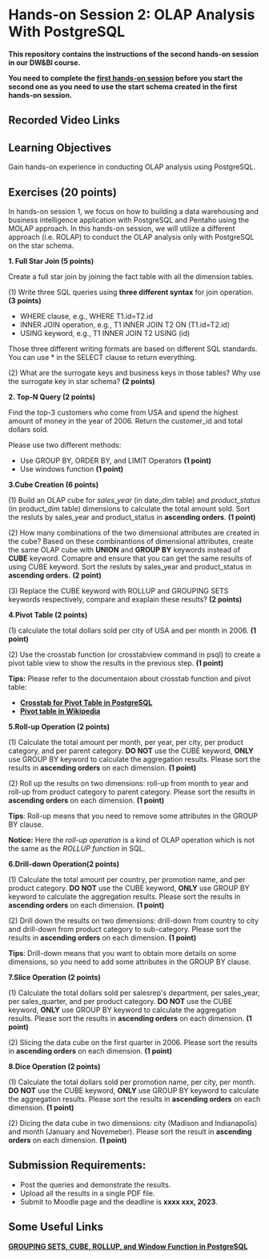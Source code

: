 # **Hands-on Session 2: OLAP Analysis With PostgreSQL**
**This repository contains the instructions of the second hands-on session in our DW&BI course.** 

**You need to complete the [first hands-on session](https://github.com/ZhengtongYan/Hands-on-Session-1-of-DW-BI-Course-2023-Spring) before you start the second one as you need to use the start schema created in the first hands-on session.**

## **Recorded Video Links**


## **Learning Objectives**
Gain hands-on experience in conducting OLAP analysis using PostgreSQL. 



## **Exercises (20 points)**
In hands-on session 1, we focus on how to building a data warehousing and business intelligence application with PostgreSQL and Pentaho using the MOLAP approach. In this hands-on session, we will utilize a different approach (i.e. ROLAP) to conduct the OLAP analysis only with PostgreSQL on the star schema.

**1. Full Star Join (5 points)**

Create a full star join by joining the fact table with all the dimension tables.

(1) Write three SQL queries using **three different syntax** for join operation. **(3 points)**
- WHERE clause, e.g., WHERE T1.id=T2.id
- INNER JOIN operation, e.g., T1 INNER JOIN T2 ON (T1.id=T2.id)
- USING keyword, e.g., T1 INNER JOIN T2 USING (id)

Those three different writing formats are based on different SQL standards. You can use * in the SELECT clause to return everything.


(2) What are the surrogate keys and business keys in those tables? Why use the surrogate key in star schema? **(2 points)**


**2. Top-N Query (2 points)**

Find the top-3 customers who come from USA and spend the highest amount of money in the year of 2006. Return the customer_id and total dollars sold. 

Please use two different methods:
- Use GROUP BY, ORDER BY, and LIMIT Operators **(1 point)**
- Use windows function **(1 point)**

**3.Cube Creation (6 points)**

(1) Build an OLAP cube for *sales_year* (in date_dim table) and *product_status* (in product_dim table) dimensions to calculate the total amount sold. Sort the resluts by sales_year and product_status in **ascending orders**. **(1 point)**

(2) How many combinations of the two dimensional attributes are created in the cube? Based on these combinantions of dimensional attributes, create the same OLAP cube with **UNION** and **GROUP BY** keywords instead of **CUBE** keyword. Comapre and ensure that you can get the same results of using CUBE keyword. Sort the resluts by sales_year and product_status in **ascending orders.** **(2 point)**
 

(3) Replace the CUBE keyword with ROLLUP and GROUPING SETS keywords respectively, compare and exaplain these results? **(2 points)** 


**4.Pivot Table (2 points)**

(1) calculate the total dollars sold per city of USA and per month in 2006. **(1 point)** 

(2) Use the crosstab function (or crosstabview command in psql) to create a pivot table view to show the results in the previous step. **(1 point)** 

**Tips:** Please refer to the documentaion about crosstab function and pivot table:

- [**Crosstab for Pivot Table in PostgreSQL**](https://www.postgresql.org/docs/14/tablefunc.html)
- [**Pivot table in Wikipedia**](https://en.wikipedia.org/wiki/Pivot_table)


**5.Roll-up Operation (2 points)**

(1) Calculate the total amount per month, per year, per city, per product category, and per parent category. **DO NOT** use the CUBE keyword, **ONLY** use GROUP BY keyword to calculate the aggregation results. Please sort the results in **ascending orders** on each dimension. **(1 point)**

(2) Roll up the results on two dimensions: roll-up from month to year and roll-up from product category to parent category. Please sort the results in **ascending orders** on each dimension. **(1 point)**

**Tips**: Roll-up means that you need to remove some attributes in the GROUP BY clause.

**Notice:** Here the *roll-up operation* is a kind of OLAP operation which is not the same as the *ROLLUP function* in SQL.

**6.Drill-down Operation(2 points)**

(1) Calculate the total amount per country, per promotion name, and per product category. **DO NOT** use the CUBE keyword, **ONLY** use GROUP BY keyword to calculate the aggregation results. Please sort the results in **ascending orders** on each dimension. **(1 point)**

(2) Drill down the results on two dimensions: drill-down from country to city and drill-down from product category to sub-category. Please sort the results in **ascending orders** on each dimension. **(1 point)**

**Tips**: Drill-down means that you want to obtain more details on some dimensions, so you need to add some attributes in the GROUP BY clause.


**7.Slice Operation (2 points)**

(1) Calculate the total dollars sold per salesrep's department, per sales_year, per sales_quarter, and per product category. **DO NOT** use the CUBE keyword, **ONLY** use GROUP BY keyword to calculate the aggregation results. Please sort the results in **ascending orders** on each dimension. **(1 point)**

(2) Slicing the data cube on the first quarter in 2006. Please sort the results in **ascending orders** on each dimension. **(1 point)**


**8.Dice Operation (2 points)**

(1) Calculate the total dollars sold per promotion name, per city, per month. **DO NOT** use the CUBE keyword, **ONLY** use GROUP BY keyword to calculate the aggregation results. Please sort  the results in **ascending orders** on each dimension. **(1 point)**

(2) Dicing the data cube in two dimensions: city (Madison and Indianapolis) and month (January and Novemeber). Please sort the result in **ascending orders** on each dimension. **(1 point)**


## **Submission Requirements**: 
- Post the queries and demonstrate the results.
- Upload all the results in a single PDF file.
- Submit to Moodle page and the deadline is **xxxx xxx, 2023**.


## **Some Useful Links**
[**GROUPING SETS, CUBE, ROLLUP, and Window Function in PostgreSQL**](https://www.postgresql.org/docs/current/queries-table-expressions.html#QUERIES-GROUPING-SETS)

